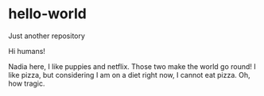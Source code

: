 # hello-world
Just another repository

Hi humans!

Nadia here, I like puppies and netflix. Those two make the world go round!
I like pizza, but considering I am on a diet right now, I cannot eat pizza. Oh, how tragic.

